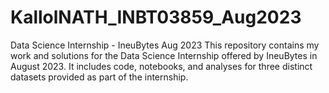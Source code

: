# KallolNATH_INBT03859_Aug2023
Data Science Internship - IneuBytes Aug 2023 This repository contains my work and solutions for the Data Science Internship offered by IneuBytes in August 2023. It includes code, notebooks, and analyses for three distinct datasets provided as part of the internship.
